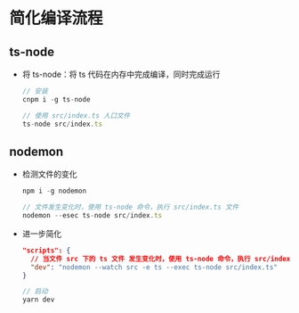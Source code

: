 # 简化编译流程

## ts-node

*   将 ts-node：将 ts 代码在内存中完成编译，同时完成运行

    ```javascript
    // 安装
    cnpm i -g ts-node
    ```

    ```javascript
    // 使用 src/index.ts 人口文件
    ts-node src/index.ts
    ```

## nodemon

*   检测文件的变化

    ```javascript
    npm i -g nodemon
    ```

    ```javascript
    // 文件发生变化时，使用 ts-node 命令，执行 src/index.ts 文件
    nodemon --esec ts-node src/index.ts
    ```

*   进一步简化

    ```json
    "scripts": {
      // 当文件 src 下的 ts 文件 发生变化时，使用 ts-node 命令，执行 src/index.ts 文件
      "dev": "nodemon --watch src -e ts --exec ts-node src/index.ts"
    }
    ```

    ```javascript
    // 启动
    yarn dev
    ```

